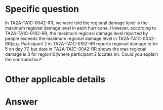 # Specific question #

In TA2A-TA1C-0042-RR, we were told the regional damage level is the maximum regional damage level in each hurricane. However, according to TA2A-TA1C-0182-RR, the maximum regional damage level reported by people exceeds the maximum regional damage level in TA2A-TA1C-0042-RR(e.g. Participant 2 in TA2A-TA1C-0182-RR reports regional damage to be 5 on day 77, but data in TA2A-TA1C-0042-RR shows the max regional damage is 3 for region10(where participant 2 locates in). Could you explain the contradiction?


# Other applicable details #


# Answer # 


